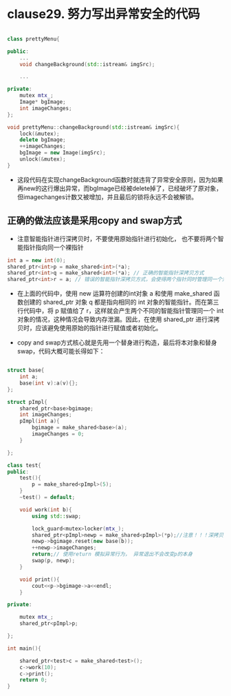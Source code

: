 <!--
 * @Author: zzzzztw
 * @Date: 2023-04-07 09:08:24
 * @LastEditors: Do not edit
 * @LastEditTime: 2023-05-24 12:51:01
 * @FilePath: /myLearning/Effectivecpp/clause29.md
-->
# clause29. 努力写出异常安全的代码

```cpp

class prettyMenu{

public:
    ...
    void changeBackground(std::istream& imgSrc);

    ...

private:
    mutex mtx_;
    Image* bgImage;
    int imageChanges;
};

void prettyMenu::changeBackground(std::istream& imgSrc){
    lock(&mutex);
    delete bgImage;
    ++imageChanges;
    bgImage = new Image(imgSrc);
    unlock(&mutex);
}

```

* 这段代码在实现changeBackground函数时就违背了异常安全原则，因为如果再new的这行爆出异常，而bgImage已经被delete掉了，已经破坏了原对象，但imagechanges计数又被增加，并且最后的锁将永远不会被解锁。

## 正确的做法应该是采用copy and swap方式


* 注意智能指针进行深拷贝时，不要使用原始指针进行初始化， 也不要将两个智能指针指向同一个裸指针

```cpp
int a = new int(0);
shared_ptr<int>p = make_shared<int>(*a);
shared_ptr<int>q = make_shared<int>(*a); // 正确的智能指针深拷贝方式
shared_ptr<int>r = a; // 错误的智能指针深拷贝方式，会使得两个指针同时管理同一个对象

```

* 在上面的代码中，使用 new 运算符创建的int对象 a 和使用 make_shared 函数创建的 shared_ptr 对象 q 都是指向相同的 int 对象的智能指针。而在第三行代码中，将 p 赋值给了 r，这样就会产生两个不同的智能指针管理同一个 int 对象的情况，这种情况会导致内存泄漏。因此，在使用 shared_ptr 进行深拷贝时，应该避免使用原始的指针进行赋值或者初始化。



* copy and swap方式核心就是先用一个替身进行构造，最后将本对象和替身swap，代码大概可能长得如下：

```cpp

struct base{
    int a;
    base(int v):a(v){};
};

struct pImpl{
    shared_ptr<base>bgimage;
    int imageChanges;
    pImpl(int a){
        bgimage = make_shared<base>(a);
        imageChanges = 0;
    }

};

class test{
public:
    test(){
        p = make_shared<pImpl>(5);
    }
    ~test() = default;

    void work(int b){
        using std::swap;

        lock_guard<mutex>locker(mtx_);
        shared_ptr<pImpl>newp = make_shared<pImpl>(*p);//注意！！！深拷贝不能用原始指针
        newp->bgimage.reset(new base(b));
        ++newp->imageChanges;
        return;// 使用return 模拟异常行为， 异常退出不会改变p的本身
        swap(p, newp);
    }

    void print(){
        cout<<p->bgimage->a<<endl;
    }

private:

    mutex mtx_;
    shared_ptr<pImpl>p;

};

int main(){

    shared_ptr<test>c = make_shared<test>();
    c->work(10);
    c->print();
    return 0;
}


```
  